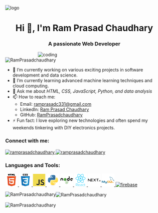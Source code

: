 ![logo](https://github.com/RamPrasadchaudhary/RamPrasadChaudhary/blob/main/githubBanner.png)

<h1 align="center">Hi 👋, I'm Ram Prasad Chaudhary</h1>
<h3 align="center">A passionate Web Developer</h3>
<img align="right" alt="coding" width="400" src="https://user-images.githubusercontent.com/55389276/140866485-8fb1c876-9a8f-4d6a-98dc-08c4981eaf70.gif">

<p align="left"> 
  <img src="https://komarev.com/ghpvc/?username=RamPrasadchaudhary&label=Profile%20views&color=0e75b6&style=flat" alt="RamPrasadchaudhary" /> 
</p>

- 🔭 I’m currently working on various exciting projects in software development and data science.
- 🌱 I’m currently learning advanced machine learning techniques and cloud computing.
- 💬 Ask me about *HTML, CSS, JavaScript, Python, and data analysis*
- 📫 How to reach me: 
  - Email: [ramprasadc331@gmail.com](mailto:ramprasadc331@gmail.com)
  - LinkedIn: [Ram Prasad Chaudhary](https://www.linkedin.com/in/ramprasadchaudhary)
  - GitHub: [RamPrasadchaudhary](https://github.com/RamPrasadchaudhary)
- ⚡ Fun fact: I love exploring new technologies and often spend my weekends tinkering with DIY electronics projects.

<h3 align="left">Connect with me:</h3>
<p align="left">
  <a href="https://linkedin.com/in/ramprasadchaudhary" target="blank">
    <img align="center" src="https://raw.githubusercontent.com/rahuldkjain/github-profile-readme-generator/master/src/images/icons/Social/linked-in-alt.svg" alt="ramprasadchaudhary" height="30" width="40" />
  </a>
  <a href="https://fb.com/ramprasadchaudhary" target="blank">
    <img align="center" src="https://raw.githubusercontent.com/rahuldkjain/github-profile-readme-generator/master/src/images/icons/Social/facebook.svg" alt="ramprasadchaudhary" height="30" width="40" />
  </a>
</p>

<h3 align="left">Languages and Tools:</h3>
<p align="left">
  <a href="https://developer.mozilla.org/en-US/docs/Web/HTML" target="_blank" rel="noreferrer">
    <img src="https://raw.githubusercontent.com/devicons/devicon/master/icons/html5/html5-original-wordmark.svg" alt="html5" width="40" height="40"/>
  </a>
  <a href="https://developer.mozilla.org/en-US/docs/Web/CSS" target="_blank" rel="noreferrer">
    <img src="https://raw.githubusercontent.com/devicons/devicon/master/icons/css3/css3-original-wordmark.svg" alt="css3" width="40" height="40"/>
  </a>
  <a href="https://developer.mozilla.org/en-US/docs/Web/JavaScript" target="_blank" rel="noreferrer">
    <img src="https://raw.githubusercontent.com/devicons/devicon/master/icons/javascript/javascript-original.svg" alt="javascript" width="40" height="40"/>
  </a>
  <a href="https://www.python.org" target="_blank" rel="noreferrer">
    <img src="https://raw.githubusercontent.com/devicons/devicon/master/icons/python/python-original.svg" alt="python" width="40" height="40"/>
  </a>
  <a href="https://nodejs.org" target="_blank" rel="noreferrer">
    <img src="https://raw.githubusercontent.com/devicons/devicon/master/icons/nodejs/nodejs-original-wordmark.svg" alt="nodejs" width="40" height="40"/>
  </a>
  <a href="https://reactjs.org/" target="_blank" rel="noreferrer">
    <img src="https://raw.githubusercontent.com/devicons/devicon/master/icons/react/react-original-wordmark.svg" alt="react" width="40" height="40"/>
  </a>
  <a href="https://nextjs.org/" target="_blank" rel="noreferrer">
    <img src="https://raw.githubusercontent.com/devicons/devicon/master/icons/nextjs/nextjs-original-wordmark.svg" alt="nextjs" width="40" height="40"/>
  </a>
  <a href="https://www.mysql.com/" target="_blank" rel="noreferrer">
    <img src="https://raw.githubusercontent.com/devicons/devicon/master/icons/mysql/mysql-original-wordmark.svg" alt="mysql" width="40" height="40"/>
  </a>
  <a href="https://firebase.google.com/" target="_blank" rel="noreferrer">
    <img src="https://www.vectorlogo.zone/logos/firebase/firebase-icon.svg" alt="firebase" width="40" height="40"/>
  </a>
</p>

<p>
  <img align="left" src="https://github-readme-stats.vercel.app/api/top-langs?username=RamPrasadchaudhary&show_icons=true&locale=en&layout=compact" alt="RamPrasadchaudhary" />
</p>

<p>
  <img align="center" src="https://github-readme-stats.vercel.app/api?username=RamPrasadchaudhary&show_icons=true&locale=en" alt="RamPrasadchaudhary" />
</p>

<p>
  <img align="center" src="https://github-readme-streak-stats.herokuapp.com/?user=RamPrasadchaudhary" alt="RamPrasadchaudhary" />
</p>
